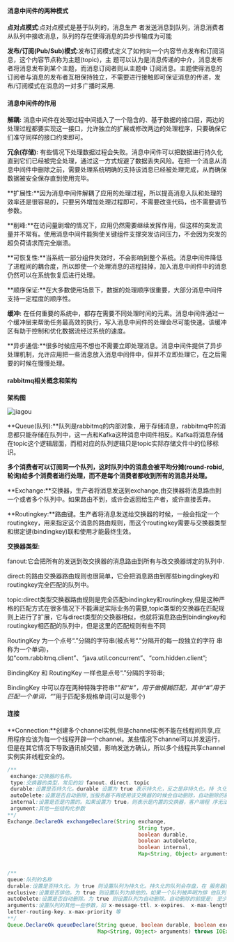 

#### 消息中间件的两种模式

**点对点模式**:点对点模式是基于队列的，消息生产 者发送消息到队列，消息消费者从队列中接收消息，队列的存在使得消息的异步传输成为可能

**发布/订阅(Pub/Sub)模式**:发布订阅模式定义了如何向一个内容节点发布和订阅消息，这个内容节点称为主题(topic)，主 题可以认为是消息传递的中介，消息发布者将消息发布到某个主题，而消息订阅者则从主题中 订阅消息。主题使得消息的订阅者与消息的发布者互相保持独立，不需要进行接触即可保证消息的传递，发布/订阅模式在消息的一对多广播时采用.

#### 消息中间件的作用

**解耦:** 消息中间件在处理过程中间插入了一个隐含的、基于数据的接口层，两边的处理过程都要实现这一接口，允许独立的扩展或修改两边的处理程序，只要确保它们准守同样的接口约束即可。

**冗余(存储):** 有些情况下处理数据过程会失败。消息中间件可以把数据进行持久化直到它们已经被完全处理，通过这一方式规避了数据丢失风险。在把一个消息从消息中间件中删除之前，需要处理系统明确的支持该消息已经被处理完成，从而确保数据被安全保存直到使用完毕。

**扩展性:**因为消息中间件解耦了应用的处理过程，所以提高消息入队和处理的效率还是很容易的，只要另外增加处理过程即可，不需要改变代码，也不需要调节参数。

**削峰:**在访问量剧增的情况下，应用仍然需要继续发挥作用，但这样的突发流量并不常有。使用消息中间件能狗使关键组件支撑突发访问压力，不会因为突发的超负荷请求而完全崩溃。

**可恢复性:**当系统一部分组件失效时，不会影响到整个系统。消息中间件降低了进程间的耦合度，所以即使一个处理消息的进程挂掉，加入消息中间件中的消息仍然可以在系统恢复后进行处理。

**顺序保证:**在大多数使用场景下，数据的处理顺序很重要，大部分消息中间件支持一定程度的顺序性。

**缓冲:** 在任何重要的系统中，都存在需要不同处理时间的元素。消息中间件通过一个缓冲层来帮助任务最高效的执行，写入消息中间件的处理会尽可能快速。该缓冲区有助于控制和优化数据流经过系统的速度。

**异步通信:**很多时候应用不想也不需要立即处理消息。消息中间件提供了异步处理机制，允许应用把一些消息放入消息中间件中，但并不立即处理它，在之后需要的时候在慢慢处理。

#### rabbitmq相关概念和架构

**架构图**

![jiagou](/Users/tianxin2/tianxin/spring-boot-study/wiki/img/rabbitmq/jiagou.png)

**Queue(队列):**队列是rabbitmq的内部对象，用于存储消息，rabbitmq中的消息都只能存储在队列中，这一点和Kafka这种消息中间件相反。Kafka将消息存储在topic这个逻辑层面，而相对应的队列逻辑只是topic实际存储文件中的位移标识。

**多个消费者可以订阅同一个队列，这时队列中的消息会被平均分摊(round-robid,轮询)给多个消费者进行处理，而不是每个消费者都收到所有的消息并处理。**

**Exchange:**交换器，生产者将消息发送到exchange,由交换器将消息路由到一个或者多个队列中。如果路由不到，或许会返回给生产者，或许直接丢弃。

**Routingkey:**路由键。生产者将消息发送给交换器的时候，一般会指定一个routingkey，用来指定这个消息的路由规则，而这个routingkey需要与交换器类型和绑定键(bindingkey)联和使用才能最终生效。

**交换器类型:**

fanout:它会把所有的发送到改交换器的消息路由到所有与改交换器绑定的队列中.

direct:的路由交换器路由规则也很简单，它会把消息路由到那些bingdingkey和routingkey完全匹配的队列中。

topic:direct类型交换器路由规则是完全匹配bindingkey和routingkey,但是这种严格的匹配方式在很多情况下不能满足实际业务的需要,topic类型的交换器在匹配规则上进行了扩展，它与direct类型的交换器相似，也就将消息路由到bindingkey和routingkey相匹配的队列中，但是这里的匹配规则有些不同

RoutingKey 为一个点号“.”分隔的字符串(被点号“.”分隔开的每一段独立的字符 串称为一个单词)，如“com.rabbitmq.client”、“java.util.concurrent”、“com.hidden.client”;

BindingKey 和 RoutingKey 一样也是点号“.”分隔的字符串;

BindingKey 中可以存在两种特殊字符串“*”和“#”，用于做模糊匹配，其中“#”用于匹配一个单词，“*”用于匹配多规格单词(可以是零个)

#### 连接

**Connection:**创建多个channel实例,但是channel实例不能在线程间共享,应用程序应该为每一个线程开辟一个channel。某些情况下channel可以并发运行，但是在其它情况下导致通讯帧交错，影响发送方确认，所以多个线程共享channel实例实非线程安全的。

```java
/**
 exchange:交换器的名称。
 type:交换器的类型，常见的如 fanout、direct、topic
 durable:设置是否持久化。durable 设置为 true 表示持久化，反之是非持久化。持 久化可以将交换器存盘，在服务器重启的时候不会丢失相关信息
 autoDelete:设置是否自动删除,当服务器不再使用该交换器的时候会自动删除，自动删除的前提是至少有一个队列或者交换器与这个交换器绑定，之     后所有与这个交换器绑定的队列或者交换器都与此解绑
 internal:设置是否是内置的。如果设置为 true，则表示是内置的交换器，客户端程 序无法直接发送消息到这个交换器中，只能通过交换器路由到交换器这种方式
 argument:其他一些结构化参数
**/
Exchange.DeclareOk exchangeDeclare(String exchange,
                                          String type,
                                          boolean durable,
                                          boolean autoDelete,
                                          boolean internal,
                                          Map<String, Object> arguments) throws IOException;
                               
```

```java
/**
queue:队列的名称
durable:设置是否持久化。为 true 则设置队列为持久化。持久化的队列会存盘，在 服务器重启的时候可以保证不丢失相关信息
exclusive:设置是否排他。为 true 则设置队列为排他的。如果一个队列被声明为排 他队列，该队列仅对首次声明它的连接可见，并在连接断开时自动删除。这里需要注意 三点:排他队列是基于连接(Connection)可见的，同一个连接的不同信道(Channel) 是可以同时访问同一连接创建的排他队列;“首次”是指如果一个连接已经声明了一个 排他队列，其他连接是不允许建立同名的排他队列的，这个与普通队列不同;即使该队 列是持久化的，一旦连接关闭或者客户端退出，该排他队列都会被自动删除，这种队列 适用于一个客户端同时发送和读取消息的应用场景.
autoDelete:设置是否自动删除。为 true 则设置队列为自动删除。自动删除的前提是: 至少有一个消费者连接到这个队列，之后所有与这个队列连接的消费者都断开时，才会 自动删除.
arguments:设置队列的其他一些参数，如 x-message-ttl、x-expires、 x-max-length、x-max-length-bytes、x-dead-letter-exchange、x-dead-
letter-routing-key、x-max-priority 等
**/
Queue.DeclareOk queueDeclare(String queue, boolean durable, boolean exclusive, boolean autoDelete,
                             Map<String, Object> arguments) throws IOException;
```